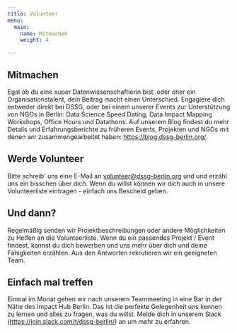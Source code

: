 ```yaml
---
title: Volunteer
menu:
  main:
    name: Mitmachen
    weight: 4

---
```

## Mitmachen
Egal ob du eine super Datenwissenschaftlerin bist, oder eher ein Organisationstalent, dein Beitrag macht einen Unterschied.
Engagiere dich entweder direkt bei DSSG, oder bei einem unserer Events zur Unterstützung von NGOs in Berlin: Data Science Speed Dating, Data Impact Mapping Workshops, Office Hours und Datathons.
Auf unserem Blog findest du mehr Details und Erfahrungsberichte zu früheren Events, Projekten und NGOs mit denen wir zusammengearbeitet haben: https://blog.dssg-berlin.org/.

## Werde Volunteer
Bitte schreib' uns eine E-Mail an <a href="mailto:volunteer@dssg-berlin.org">volunteer@dssg-berlin.org</a> und und erzähl uns ein bisschen über dich. Wenn du willst können wir dich auch in unsere Volunteerliste eintragen - einfach uns Bescheid geben.


## Und dann?
Regelmäßig senden wir Projektbeschreibungen oder andere Möglichkeiten zu Helfen an die Volunteerliste. Wenn du ein passendes Projekt / Event findest, kannst du dich bewerben und uns mehr über dich und deine Fähigkeiten erzählen. Aus den Antworten rekrutieren wir ein geeigneten Team.

## Einfach mal treffen
Einmal im Monat gehen wir nach unserem Teammeeting in eine Bar in der Nähe des Impact Hub Berlin. Das ist die perfekte Gelegenheit uns kennen zu lernen und alles zu fragen, was du willst.
Melde dich in unserem Slack (https://join.slack.com/t/dssg-berlin/) an um mehr zu erfahren.
